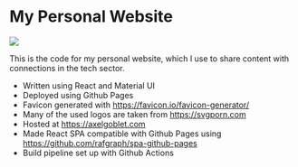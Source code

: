 # My Personal Website

![](https://github.com/agoblet/agoblet.github.io/actions/workflows/cicd.yml/badge.svg)

This is the code for my personal website, which I use to share content with connections in the tech sector.

- Written using React and Material UI
- Deployed using Github Pages
- Favicon generated with https://favicon.io/favicon-generator/
- Many of the used logos are taken from https://svgporn.com
- Hosted at https://axelgoblet.com
- Made React SPA compatible with Github Pages using https://github.com/rafgraph/spa-github-pages
- Build pipeline set up with Github Actions
